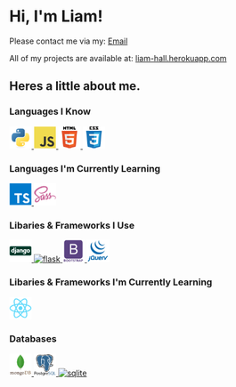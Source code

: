 # Hi, I'm Liam!
Please contact me via my: [Email](mailto:hall.d.liam@gmail.com)

All of my projects are available at: [liam-hall.herokuapp.com](https://liam-hall.herokuapp.com)

<h2>Heres a little about me.</h2>
<h3 align="left">Languages I Know</h3>

<p align="left">
    <a href="https://www.python.org" target="_blank">
        <img
            src="https://raw.githubusercontent.com/devicons/devicon/master/icons/python/python-original.svg"
            alt="python"
            width="40" height="40"
        />
    </a>
    <a href="https://developer.mozilla.org/en-US/docs/Web/JavaScript" target="_blank">
        <img
            src="https://raw.githubusercontent.com/devicons/devicon/master/icons/javascript/javascript-original.svg"
            alt="javascript" 
            width="40" height="40"
        />
    </a>
    <a href="https://www.w3.org/html/" target="_blank"> 
        <img
            src="https://raw.githubusercontent.com/devicons/devicon/master/icons/html5/html5-original-wordmark.svg"
            alt="html5" 
            width="40" height="40"
        />
    </a>
    <a href="https://www.w3schools.com/css/" target="_blank">
        <img
            src="https://raw.githubusercontent.com/devicons/devicon/master/icons/css3/css3-original-wordmark.svg"
            alt="css3"
            width="40" height="40"
        />
    </a>
</p>

<h3 align="left">Languages I'm Currently Learning</h3>

<p align="left">
    <a href="https://www.typescriptlang.org/" target="_blank">
        <img
            src="https://raw.githubusercontent.com/devicons/devicon/master/icons/typescript/typescript-original.svg"
            alt="typescript" 
            width="40" height="40" 
        />
    </a>
    <a href="https://sass-lang.com" target="_blank">
        <img
            src="https://raw.githubusercontent.com/devicons/devicon/master/icons/sass/sass-original.svg" 
            alt="sass" 
            width="40" height="40" 
        />
    </a>
</p>

<h3 align="left">Libaries & Frameworks I Use</h3>

<p align="left">
    <a href="https://www.djangoproject.com/" target="_blank">
        <img
            src="https://raw.githubusercontent.com/devicons/devicon/master/icons/django/django-original.svg" 
            alt="django"
            width="40" height="40"
        /> 
    </a>
    <a href="https://flask.palletsprojects.com/" target="_blank"> 
        <img
            src="https://www.vectorlogo.zone/logos/pocoo_flask/pocoo_flask-icon.svg"
            alt="flask" 
            width="40" height="40"
        />
    </a>
    <a href="https://getbootstrap.com" target="_blank"> 
        <img
            src="https://raw.githubusercontent.com/devicons/devicon/master/icons/bootstrap/bootstrap-plain-wordmark.svg"
            alt="bootstrap"
            width="40" height="40" 
        />
    </a>
    <a href="https://jquery.com/" target="_blank"> 
        <img
            src="https://raw.githubusercontent.com/devicons/devicon/master/icons/jquery/jquery-plain-wordmark.svg"
            alt="jquery"
            width="40" height="40" 
        />
    </a>
</p>

<h3 align="left">Libaries & Frameworks I'm Currently Learning</h3>

<p align="left">
    <a href="https://reactjs.org//" target="_blank">
        <img
            src="https://raw.githubusercontent.com/devicons/devicon/master/icons/react/react-original.svg" 
            alt="django"
            width="40" height="40"
        /> 
    </a>
</p>

<h3 align="left">Databases</h3>

<p align="left">
    <a href="https://www.mongodb.com/" target="_blank">
        <img
            src="https://raw.githubusercontent.com/devicons/devicon/master/icons/mongodb/mongodb-original-wordmark.svg"
            alt="mongodb"
            width="40" height="40"
        />
    </a>
    <a href="https://www.postgresql.org" target="_blank">
        <img
            src="https://raw.githubusercontent.com/devicons/devicon/master/icons/postgresql/postgresql-original-wordmark.svg"
            alt="postgresql"
            width="40" height="40"
        />
    </a>
    <a href="https://www.sqlite.org/" target="_blank">
        <img
            src="https://www.vectorlogo.zone/logos/sqlite/sqlite-icon.svg" 
            alt="sqlite" 
            width="40" height="40"
        /> 
    </a>  
</p>